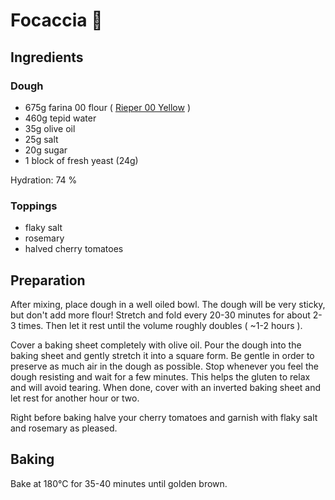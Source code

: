 # Focaccia 🍞
## Ingredients
### Dough
* 675g farina 00 flour ( [Rieper 00 Yellow](https://www.rieper.com/de/haushaltsmehle/produkte/produkt-details.html?code=0015) )
* 460g tepid water
* 35g  olive oil
* 25g  salt
* 20g  sugar
* 1    block of fresh yeast (24g)

Hydration: 74 %

### Toppings
* flaky salt
* rosemary
* halved cherry tomatoes

## Preparation
After mixing, place dough in a well oiled bowl. The dough will be very sticky, but don't add more flour!
Stretch and fold every 20-30 minutes for about 2-3 times. Then let it rest until the volume roughly
doubles ( ~1-2 hours ).

Cover a baking sheet completely with olive oil. Pour the dough into the baking sheet and gently stretch
it into a square form. Be gentle in order to preserve as much air in the dough as possible. Stop whenever
you feel the dough resisting and wait for a few minutes. This helps the gluten to relax and will avoid
tearing. When done, cover with an inverted baking sheet and let rest for another hour or two.

Right before baking halve your cherry tomatoes and garnish with flaky salt and rosemary as pleased.

## Baking
Bake at 180°C for 35-40 minutes until golden brown.
